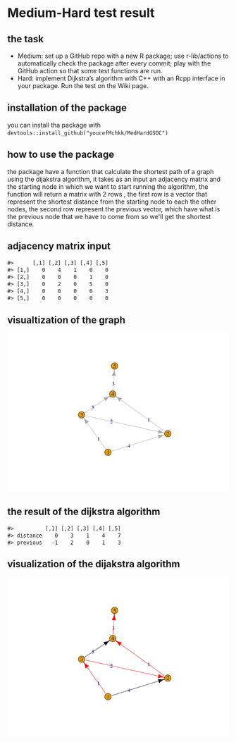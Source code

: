 
<!-- README.md is generated from README.Rmd. Please edit that file -->

# Medium-Hard test result

<!-- badges: start -->
<!-- badges: end -->

## the task

-   Medium: set up a GitHub repo with a new R package; use r-lib/actions
    to automatically check the package after every commit; play with the
    GitHub action so that some test functions are run.
-   Hard: implement Dijkstra’s algorithm with C++ with an Rcpp interface
    in your package. Run the test on the Wiki page.

## installation of the package
you can install tha package with `devtools::install_github("youcefMchkk/MedHardGSOC")`


## how to use the package
the package have a function that calculate the shortest path of a graph using the dijakstra algorithm, it takes as an input an adjacency matrix and the starting node in which we want to start running the algorithm, the function will return a matrix with 2 rows , the first row is a vector that represent the shortest distance from the starting node to each the other nodes, the second row represent the previous vector, which have what is the previous node that we have to come from so we'll get the shortest distance.

## adjacency matrix input

    #>      [,1] [,2] [,3] [,4] [,5]
    #> [1,]    0    4    1    0    0
    #> [2,]    0    0    0    1    0
    #> [3,]    0    2    0    5    0
    #> [4,]    0    0    0    0    3
    #> [5,]    0    0    0    0    0

## visualtization of the graph

![](readme_files/figure-gfm/unnamed-chunk-3-1.png)<!-- -->

## the result of the dijkstra algorithm

    #>          [,1] [,2] [,3] [,4] [,5]
    #> distance    0    3    1    4    7
    #> previous   -1    2    0    1    3

## visualization of the dijakstra algorithm

![](readme_files/figure-gfm/unnamed-chunk-5-1.png)<!-- -->
